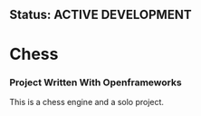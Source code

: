 ## Status: ACTIVE DEVELOPMENT

#  Chess 
### Project Written With Openframeworks

This is a chess engine and a solo project.
